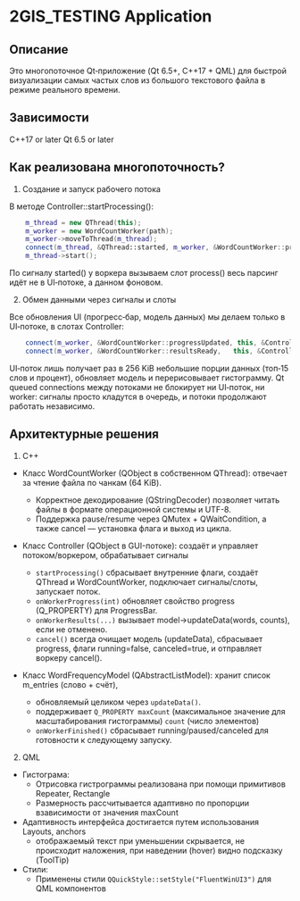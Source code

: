 ﻿# 2GIS_TESTING Application

## Описание
Это многопоточное Qt‑приложение (Qt 6.5+, C++17 + QML) для быстрой визуализации самых частых слов из большого текстового файла в режиме реального времени.

## Зависимости
C++17 or later
Qt 6.5 or later

## Как реализована многопоточность?
1. Создание и запуск рабочего потока

В методе Controller::startProcessing():

```cpp
    m_thread = new QThread(this);
    m_worker = new WordCountWorker(path);
    m_worker->moveToThread(m_thread);
    connect(m_thread, &QThread::started, m_worker, &WordCountWorker::process);
    m_thread->start();
```

По сигналу started() у воркера вызываем слот process() весь парсинг идёт не в UI‑потоке, а данном фоновом.

2. Обмен данными через сигналы и слоты

Все обновления UI (прогресс‑бар, модель данных) мы делаем только в UI‑потоке, в слотах Controller:

```cpp
    connect(m_worker, &WordCountWorker::progressUpdated, this, &Controller::onWorkerProgress);
    connect(m_worker, &WordCountWorker::resultsReady,   this, &Controller::onWorkerResults);
```

UI‑поток лишь получает раз в 256 KiB небольшие порции данных (топ‑15 слов и процент), обновляет модель и перерисовывает гистограмму.
Qt queued connections между потоками не блокирует ни UI‑поток, ни worker: сигналы просто кладутся в очередь, и потоки продолжают работать независимо.

## Архитектурные решения
1. C++
* Класс WordCountWorker (QObject в собственном QThread): отвечает за чтение файла по чанкам (64 KiB).
    - Корректное декодирование (QStringDecoder) позволяет читать файлы в формате операционной системы и UTF-8.
    - Поддержка pause/resume через QMutex + QWaitCondition, а также cancel — установка флага и выход из цикла.

* Класс Controller (QObject в GUI-потоке): создаёт и управляет потоком/воркером, обрабатывает сигналы
    - `startProcessing()` сбрасывает внутренние флаги, создаёт QThread и WordCountWorker, подключает сигналы/слоты, запускает поток.
    - `onWorkerProgress(int)` обновляет свойство progress (Q_PROPERTY) для ProgressBar.
    - `onWorkerResults(...)` вызывает model->updateData(words, counts), если не отменено.
    - `cancel()` всегда очищает модель (updateData), сбрасывает progress, флаги running=false, canceled=true, и отправляет воркеру cancel().

* Класс WordFrequencyModel (QAbstractListModel): хранит список m_entries (слово + счёт), 
    - обновляемый целиком через `updateData()`.
    - поддерживает `Q_PROPERTY maxCount` (максимальное значение для масштабирования гистограммы) `count` (число элементов) 
    - `onWorkerFinished()` сбрасывает running/paused/canceled для готовности к следующему запуску.
        
2. QML
* Гистограма:
    - Отрисовка гистрограммы реализована при помощи примитивов Repeater, Rectangle
    - Размерность рассчитывается адаптивно по пропорции взависимости от значения maxCount 
* Адаптивность интерфейса достигается путем использования Layouts, anchors 
    - отображаемый текст при уменьшении скрывается, не происходит наложения, при наведении (hover) видно подсказку (ToolTip)
* Стили:
    - Применены стили `QQuickStyle::setStyle("FluentWinUI3")` для QML компонентов
